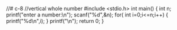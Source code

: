 //# c-8
//vertical whole number
#include <stdio.h>
int main()
{
    int n;
    printf("enter a number:\n");
    scanf("%d",&n);
    for( int i=0;i<=n;i++)
    {
        printf("%d\n",i);
    }
    printf("\n");
    return 0;
}    
    
